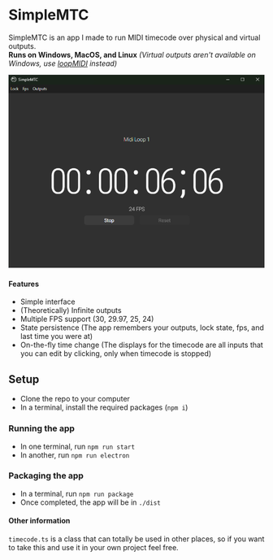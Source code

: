 # SimpleMTC
SimpleMTC is an app I made to run MIDI timecode over physical and virtual outputs.   
**Runs on Windows, MacOS, and Linux** *(Virtual outputs aren't available on Windows, use [loopMIDI](https://www.tobias-erichsen.de/software/loopmidi.html) instead)*

![Preview](https://github.com/ProCraftGamin/SimpleMTC/blob/master/github-assets/preview.png?raw=true)

#### Features
* Simple interface
* (Theoretically) Infinite outputs
* Multiple FPS support (30, 29.97, 25, 24)
* State persistence (The app remembers your outputs, lock state, fps, and last time you were at)
* On-the-fly time change (The displays for the timecode are all inputs that you can edit by clicking, only when timecode is stopped)

## Setup

* Clone the repo to your computer
* In a terminal, install the required packages (`npm i`)

### Running the app

* In one terminal, run `npm run start`
* In another, run `npm run electron`


### Packaging the app

* In a terminal, run `npm run package`
* Once completed, the app will be in `./dist`


#### Other information

`timecode.ts` is a class that can totally be used in other places, so if you want to take this and use it in your own project feel free.
